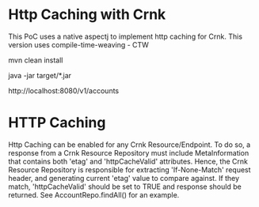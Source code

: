 # Http Caching with Crnk
This PoC uses a native aspectj to implement http caching for Crnk.
This version uses compile-time-weaving - CTW


mvn clean install

java -jar target/*.jar

http://localhost:8080/v1/accounts


# HTTP Caching
Http Caching can be enabled for any Crnk Resource/Endpoint. To do so, a response from a Crnk Resource Repository must include MetaInformation that contains both 'etag' and 'httpCacheValid' attributes. Hence, the Crnk Resource Repository is responsible for extracting 'If-None-Match' request header, and generating current 'etag' value to compare against. If they match, 'httpCacheValid' should be set to TRUE and response should be returned. See AccountRepo.findAll() for an example.
